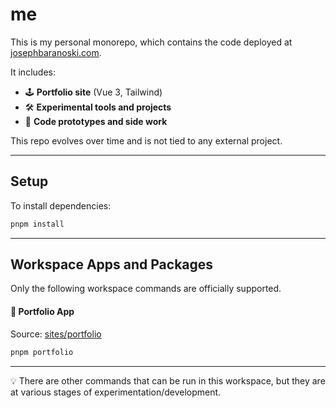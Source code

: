 # me

This is my personal monorepo, which contains the code deployed at [josephbaranoski.com](https://josephbaranoski.com).

It includes:
- 🕹 **Portfolio site** (Vue 3, Tailwind)
- 🛠 **Experimental tools and projects**
- 🧪 **Code prototypes and side work**

This repo evolves over time and is not tied to any external project.

---

## Setup

To install dependencies:
```bash
pnpm install
```

---

## Workspace Apps and Packages

Only the following workspace commands are officially supported.

#### 📁 Portfolio App
Source: [sites/portfolio](https://github.com/jbrnsk/me/tree/main/client/apps/portfolio
)

```bash
pnpm portfolio
```

---

💡 There are other commands that can be run in this workspace, but they are at various stages of experimentation/development.
